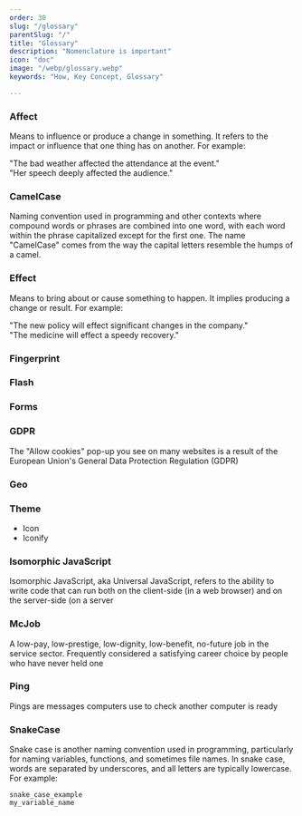 ```yaml
---
order: 30
slug: "/glossary"
parentSlug: "/"
title: "Glossary"
description: "Nomenclature is important"
icon: "doc"
image: "/webp/glossary.webp"
keywords: "How, Key Concept, Glossary"

---
```

### Affect
Means to influence or produce a change in something. It refers to the impact or influence that one thing has on another. For example:

"The bad weather affected the attendance at the event."  
"Her speech deeply affected the audience."

### CamelCase

Naming convention used in programming and other contexts where compound words or phrases are combined into one word, with each word within the phrase capitalized except for the first one. The name "CamelCase" comes from the way the capital letters resemble the humps of a camel.

### Effect
Means to bring about or cause something to happen. It implies producing a change or result. For example:

"The new policy will effect significant changes in the company."  
"The medicine will effect a speedy recovery."


### Fingerprint

### Flash

### Forms

### GDPR
The "Allow cookies" pop-up you see on many websites is a result of the European Union's General Data Protection Regulation (GDPR)

### Geo

### Theme
- Icon
- Iconify

### Isomorphic JavaScript
Isomorphic JavaScript, aka Universal JavaScript, refers to the ability to write code that can run both on the client-side (in a web browser) and on the server-side (on a server

### McJob 
A low-pay, low-prestige, low-dignity, low-benefit, no-future job in the service sector. Frequently considered a satisfying career choice by people who have never held one

### Ping
Pings are messages computers use to check another computer is ready

### SnakeCase

Snake case is another naming convention used in programming, particularly for naming variables, functions, and sometimes file names. In snake case, words are separated by underscores, and all letters are typically lowercase. For example:
```
snake_case_example
my_variable_name
```